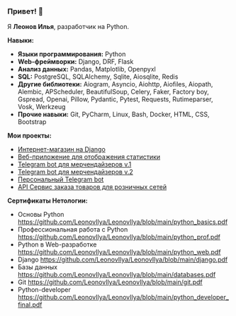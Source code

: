 ### Привет! 👋

Я **Леонов Илья**, разработчик на Python.

**Навыки:**
- **Языки программирования:** Python
- **Web-фреймворки:** Django, DRF, Flask
- **Анализ данных:** Pandas, Matplotlib, Openpyxl
- **SQL:** PostgreSQL, SQLAlchemy, Sqlite, Aiosqlite, Redis
- **Другие библиотеки:** Aiogram, Asyncio, Aiohttp, Aiofiles, Aiopath, Alembic, APScheduler, BeautifulSoup, Celery, Faker, Factory boy, Gspread, Openai, Pillow, Pydantic, Pytest, Requests, Rutimeparser, Vosk, Werkzeug
- **Прочие навыки:** Git, PyCharm, Linux, Bash, Docker, HTML, CSS, Bootstrap

**Мои проекты:**
- [Интернет-магазин на Django](https://github.com/LeonovIlya/Webapp-for-retail)
- [Веб-приложение для отображения статистики](https://github.com/LeonovIlya/ChaStaFLa)
- [Telegram bot для мерчендайзеров v.1](https://github.com/LeonovIlya/Telegram-bot-for-merchandisers)
- [Telegram bot для мерчендайзеров v.2](https://github.com/LeonovIlya/action_bot)
- [Персональный Telegram bot](https://github.com/LeonovIlya/Personal_telegram_bot)
- [API Сервис заказа товаров для розничных сетей](https://github.com/LeonovIlya/Netology_study/tree/master/7.Final_Diplom)

**Сертификаты Нетологии:**
- Основы Python https://github.com/LeonovIlya/LeonovIlya/blob/main/python_basics.pdf
- Профессиональная работа с Python https://github.com/LeonovIlya/LeonovIlya/blob/main/python_prof.pdf
- Python в Web-разработке https://github.com/LeonovIlya/LeonovIlya/blob/main/python_web.pdf
- Django https://github.com/LeonovIlya/LeonovIlya/blob/main/django.pdf
- Базы данных https://github.com/LeonovIlya/LeonovIlya/blob/main/databases.pdf
- Git https://github.com/LeonovIlya/LeonovIlya/blob/main/git.pdf
- Python-developer https://github.com/LeonovIlya/LeonovIlya/blob/main/python_developer_final.pdf
